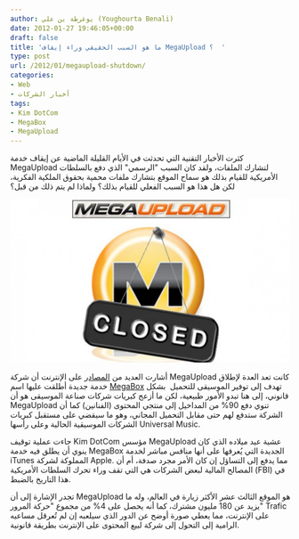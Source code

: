 ```yaml
---
author: يوغرطة بن علي (Youghourta Benali)
date: 2012-01-27 19:46:05+00:00
draft: false
title: 'ما هو السبب الحقيقي وراء إيقاف MegaUpload ؟  '
type: post
url: /2012/01/megaupload-shutdown/
categories:
- Web
- أخبار الشركات
tags:
- Kim DotCom
- MegaBox
- MegaUpload
---
```


كثرت الأخبار التقنية التي تحدثت في الأيام القليلة الماضية عن إيقاف خدمة MegaUpload لتشارك الملفات، ولقد كان السبب "الرسمي" الذي دفع بالسلطات الأمريكية للقيام بذلك هو سماح الموقع بتشارك ملفات محمية بحقوق الملكية الفكرية، لكن هل هذا هو السبب الفعلي للقيام بذلك؟ ولماذا لم يتم ذلك من قبل؟




[![](megaupload-shutdown.jpg)
](megaupload-shutdown.jpg)




أشارت العديد من [المصادر](http://www.digitalmusicnews.com/permalink/2012/120125conspiracy) على الإنترنت أن شركة MegaUpload كانت تعد العدة لإطلاق خدمة جديدة أطلقت عليها اسم [MegaBox](http://digitalmusicnews.com/permalink/2011/111221airvinyl) تهدف إلى توفير الموسيقى للتحميل  بشكل قانوني، إلى هنا تبدو الأمور طبيعية، لكن ما أزعج كبريات شركات صناعة الموسيقى هو أن MegaUpload تنوي دفع 90% من المداخيل إلى منتجي المحتوى (الفنانين) كما أن الشركة ستدفع لهم حتى مقابل التحميل المجاني، وهو ما سيقضي على مستقبل كبريات الشركات الموسيقية الحالية وعلى رأسها Universal Music.




جاءت عملية توقيف Kim DotCom مؤسس MegaUpload عشية عيد ميلاده الذي كان ينوي أن يطلق فيه خدمة MegaBox الجديدة التي يُعرفها على أنها منافس مباشر لخدمة iTunes المملوكة لشركة Apple. مما يدفع إلى التساؤل إن كان الأمر مجرد صدفة، أم أن المصالح المالية لبعض الشركات هي التي تقف وراء تحرك السلطات الأمريكية (FBI) في هذا التاريخ بالضبط.




تجدر الإشارة إلى أن MegaUpload هو الموقع الثالث عشر الأكثر زيارة في العالم، وله ما يزيد عن 180 مليون مشترك، كما أنه يحصل على 4% من مجموع "حركة المرور" Trafic على الإنترنت، مما يعطي صورة أوضح عن الدور الذي سيلعبه إن لم تُعرقل مساعيه الرامية إلى التحول إلى شركة لبيع المحتوى على الإنترنت بطريقة قانونية.



